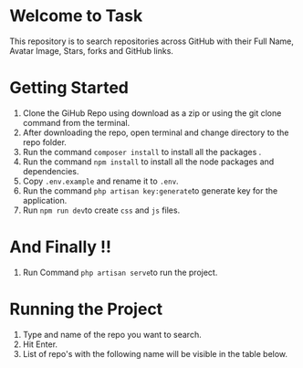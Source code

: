 # Welcome to Task
This repository is to search repositories across GitHub with their Full Name, Avatar Image, Stars, forks and GitHub links.
# Getting Started

 1. Clone the GiHub Repo using download as a zip or using the git clone command from the terminal.
 2. After downloading the repo, open terminal and change directory to the repo folder.
 3. Run the command `composer install`  to install all the packages .
 4. Run the command `npm install` to install all the node packages and dependencies.
 5. Copy `.env.example` and rename it to `.env`.
 6. Run the command `php artisan key:generate`to generate key for the application.
 7. Run `npm run dev`to create `css` and `js` files.
#	And Finally !!
 1. Run Command `php artisan serve`to run the project.

#	Running the Project

 1. Type and name of the repo you want to search.
 2. Hit Enter.
 3. List of repo's with the following name will be visible in the table below.

